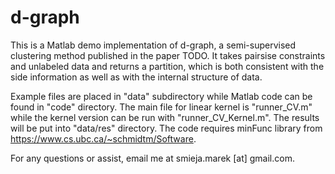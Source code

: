 # d-graph

This is a Matlab demo implementation of d-graph, a semi-supervised clustering method published in the paper TODO. It takes pairsise constraints and unlabeled data and returns a partition, which is both consistent with the side information as well as with the internal structure of data. 

Example files are placed in "data" subdirectory while Matlab code can be found in "code" directory. The main file for linear kernel is "runner_CV.m" while the kernel version can be run with "runner_CV_Kernel.m". The results will be put into "data/res" directory. The code requires minFunc library from https://www.cs.ubc.ca/~schmidtm/Software. 

For any questions or assist, email me at smieja.marek [at] gmail.com. 
